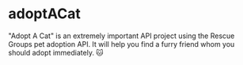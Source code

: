 # adoptACat

"Adopt A Cat" is an extremely important API project using the Rescue Groups pet adoption API. It will help you find a furry friend whom you should adopt immediately. :cat:
